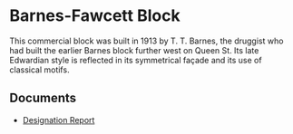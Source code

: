 # Barnes-Fawcett Block

This commercial block was built in 1913 by T. T. Barnes, the druggist who had built the earlier Barnes block further west on Queen St. Its late Edwardian style is reflected in its symmetrical façade and its use of classical motifs.

## Documents

-   [Designation Report](documents/barnes-fawcett-block-designation.pdf)
